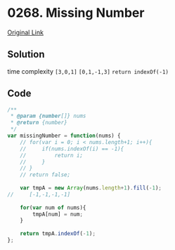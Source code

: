 # 0268. Missing Number


[Original Link](https://leetcode.com/problems/missing-number/)

## Solution
time complexity
`[3,0,1]`
`[0,1,-1,3]`
`return indexOf(-1)`


## Code
```javascript
/**
 * @param {number[]} nums
 * @return {number}
 */
var missingNumber = function(nums) {
    // for(var i = 0; i < nums.length+1; i++){
    //     if(nums.indexOf(i) == -1){
    //         return i;
    //     }
    // }
    // return false;
    
    var tmpA = new Array(nums.length+1).fill(-1);
//     [-1,-1,-1,-1]
    
    for(var num of nums){
        tmpA[num] = num;
    }
    
    return tmpA.indexOf(-1);
};
```
